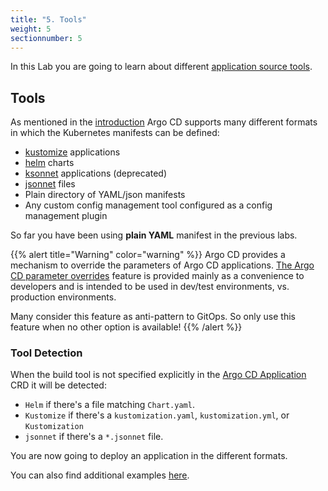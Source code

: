```yaml
---
title: "5. Tools"
weight: 5
sectionnumber: 5
---
```


In this Lab you are going to learn about different [application source tools](https://argoproj.github.io/argo-cd/user-guide/application_sources/).


## Tools

As mentioned in the [introduction](../) Argo CD supports many different formats in which the Kubernetes manifests can be defined:

* [kustomize](https://kustomize.io/) applications
* [helm](https://helm.sh/) charts
* [ksonnet](https://github.com/ksonnet/ksonnet) applications (deprecated)
* [jsonnet](https://jsonnet.org/) files
* Plain directory of YAML/json manifests
* Any custom config management tool configured as a config management plugin

So far you have been using **plain YAML** manifest in the previous labs.

{{% alert title="Warning" color="warning" %}}
Argo CD provides a mechanism to override the parameters of Argo CD applications. [The Argo CD parameter overrides](https://argoproj.github.io/argo-cd/user-guide/parameters/) feature is provided mainly as a convenience to developers and is intended to be used in dev/test environments, vs. production environments.

Many consider this feature as anti-pattern to GitOps. So only use this feature when no other option is available!
{{% /alert %}}


### Tool Detection

When the build tool is not specified explicitly in the [Argo CD Application](https://argoproj.github.io/argo-cd/operator-manual/declarative-setup/) CRD it will be detected:

* `Helm` if there's a file matching `Chart.yaml`.
* `Kustomize` if there's a `kustomization.yaml`, `kustomization.yml`, or `Kustomization`
* `jsonnet` if there's a `*.jsonnet` file.

You are now going to deploy an application in the different formats.

You can also find additional examples [here](https://github.com/argoproj/argocd-example-apps).
